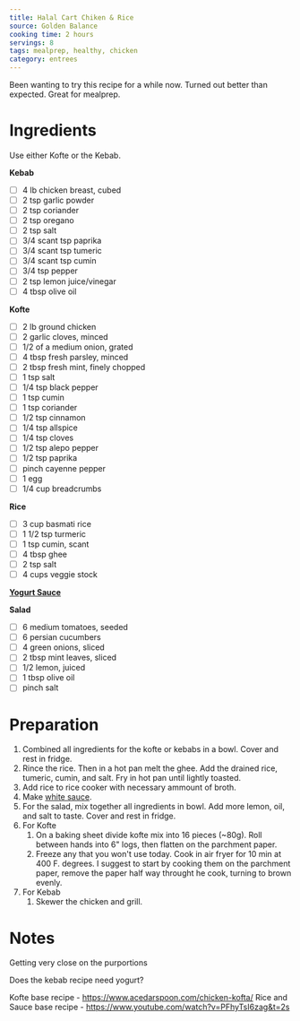 ```yaml
---
title: Halal Cart Chiken & Rice
source: Golden Balance
cooking time: 2 hours
servings: 8
tags: mealprep, healthy, chicken
category: entrees
---
```


Been wanting to try this recipe for a while now. Turned out better than expected. Great for mealprep.

Ingredients
===========

Use either Kofte or the Kebab.

**Kebab**
* [ ] 4 lb chicken breast, cubed
* [ ] 2 tsp garlic powder
* [ ] 2 tsp coriander
* [ ] 2 tsp oregano
* [ ] 2 tsp salt
* [ ] 3/4 scant tsp paprika
* [ ] 3/4 scant tsp tumeric
* [ ] 3/4 scant tsp cumin
* [ ] 3/4 tsp pepper
* [ ] 2 tsp lemon juice/vinegar
* [ ] 4 tbsp olive oil

**Kofte**
* [ ] 2 lb ground chicken
* [ ] 2 garlic cloves, minced
* [ ] 1/2 of a medium onion, grated
* [ ] 4 tbsp fresh parsley, minced
* [ ] 2 tbsp fresh mint, finely chopped
* [ ] 1 tsp salt
* [ ] 1/4 tsp black pepper
* [ ] 1 tsp cumin
* [ ] 1 tsp coriander
* [ ] 1/2 tsp cinnamon
* [ ] 1/4 tsp allspice
* [ ] 1/4 tsp cloves
* [ ] 1/2 tsp alepo pepper
* [ ] 1/2 tsp paprika
* [ ] pinch cayenne pepper
* [ ] 1 egg
* [ ] 1/4 cup breadcrumbs

**Rice**
* [ ] 3 cup basmati rice
* [ ] 1 1/2 tsp turmeric
* [ ] 1 tsp cumin, scant
* [ ] 4 tbsp ghee
* [ ] 2 tsp salt
* [ ] 4 cups veggie stock

[**Yogurt Sauce**](../sauces/halal_cart_white_sauce.md)

**Salad**
* [ ] 6 medium tomatoes, seeded
* [ ] 6 persian cucumbers
* [ ] 4 green onions, sliced
* [ ] 2 tbsp mint leaves, sliced
* [ ] 1/2 lemon, juiced
* [ ] 1 tbsp olive oil
* [ ] pinch salt

Preparation
===========
1. Combined all ingredients for the kofte or kebabs in a bowl. Cover and rest in fridge.
2. Rince the rice. Then in a hot pan melt the ghee. Add the drained rice, tumeric, cumin, and salt. Fry in hot pan until lightly toasted.
3. Add rice to rice cooker with necessary ammount of broth.
4. Make [white sauce](../sauces/halal_cart_white_sauce.md).
5. For the salad, mix together all ingredients in bowl. Add more lemon, oil, and salt to taste. Cover and rest in fridge.
6. For Kofte
    1. On a baking sheet divide kofte mix into 16 pieces (~80g). Roll between hands into 6" logs, then flatten on the parchment paper. 
    2. Freeze any that you won't use today. Cook in air fryer for 10 min at 400 F. degrees. I suggest to start by cooking them on the parchment paper, remove the paper half way throught he cook, turning to brown evenly.
6. For Kebab
    1. Skewer the chicken and grill.

Notes
=====

Getting very close on the purportions

Does the kebab recipe need yogurt?

Kofte base recipe - https://www.acedarspoon.com/chicken-kofta/
Rice and Sauce base recipe - https://www.youtube.com/watch?v=PFhyTsI6zag&t=2s
